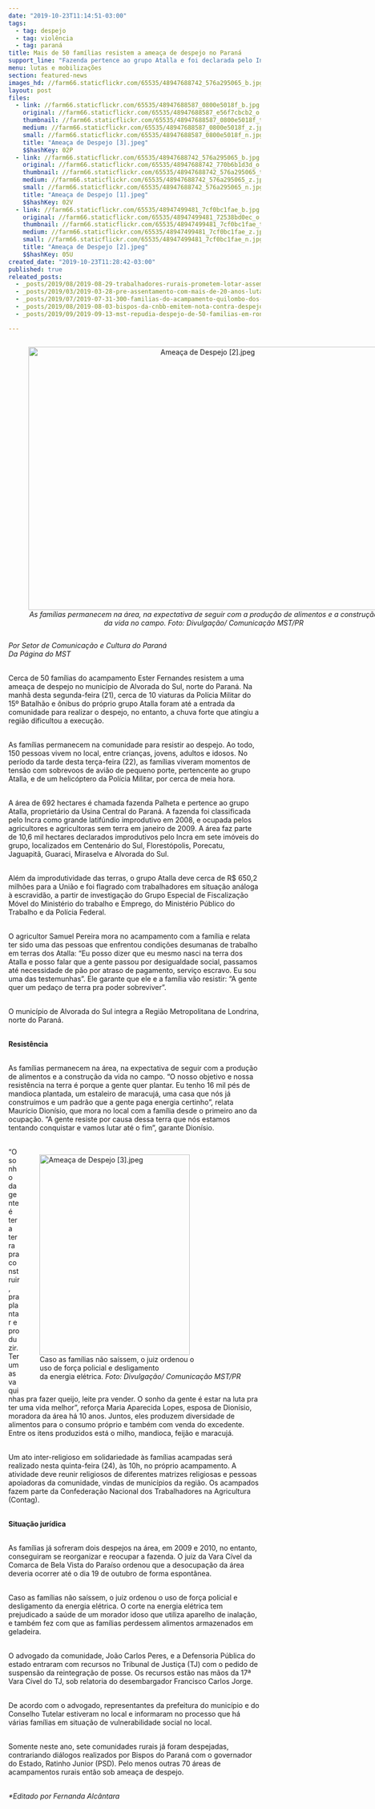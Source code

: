 ```yaml
---
date: "2019-10-23T11:14:51-03:00"
tags:
  - tag: despejo
  - tag: violência
  - tag: paraná
title: Mais de 50 famílias resistem a ameaça de despejo no Paraná
support_line: "Fazenda pertence ao grupo Atalla e foi declarada pelo Incra como grande latifúndio improdutivo, em 2008 \n"
menu: lutas e mobilizações
section: featured-news
images_hd: //farm66.staticflickr.com/65535/48947688742_576a295065_b.jpg
layout: post
files:
  - link: //farm66.staticflickr.com/65535/48947688587_0800e5018f_b.jpg
    original: //farm66.staticflickr.com/65535/48947688587_e56f7cbcb2_o.jpg
    thumbnail: //farm66.staticflickr.com/65535/48947688587_0800e5018f_t.jpg
    medium: //farm66.staticflickr.com/65535/48947688587_0800e5018f_z.jpg
    small: //farm66.staticflickr.com/65535/48947688587_0800e5018f_n.jpg
    title: "Ameaça de Despejo [3].jpeg"
    $$hashKey: 02P
  - link: //farm66.staticflickr.com/65535/48947688742_576a295065_b.jpg
    original: //farm66.staticflickr.com/65535/48947688742_770b6b1d3d_o.jpg
    thumbnail: //farm66.staticflickr.com/65535/48947688742_576a295065_t.jpg
    medium: //farm66.staticflickr.com/65535/48947688742_576a295065_z.jpg
    small: //farm66.staticflickr.com/65535/48947688742_576a295065_n.jpg
    title: "Ameaça de Despejo [1].jpeg"
    $$hashKey: 02V
  - link: //farm66.staticflickr.com/65535/48947499481_7cf0bc1fae_b.jpg
    original: //farm66.staticflickr.com/65535/48947499481_72538bd0ec_o.jpg
    thumbnail: //farm66.staticflickr.com/65535/48947499481_7cf0bc1fae_t.jpg
    medium: //farm66.staticflickr.com/65535/48947499481_7cf0bc1fae_z.jpg
    small: //farm66.staticflickr.com/65535/48947499481_7cf0bc1fae_n.jpg
    title: "Ameaça de Despejo [2].jpeg"
    $$hashKey: 05U
created_date: "2019-10-23T11:28:42-03:00"
published: true
releated_posts:
  - _posts/2019/08/2019-08-29-trabalhadores-rurais-prometem-lotar-assembleia-legislativa-da-pb-nesta-sexta-feira.md
  - _posts/2019/03/2019-03-28-pre-assentamento-com-mais-de-20-anos-luta-contra-ameaca-de-despejo-no-parana.md
  - _posts/2019/07/2019-07-31-300-familias-do-acampamento-quilombo-dos-palmares-sofrem-despejo-em-londrina-pr.md
  - _posts/2019/08/2019-08-03-bispos-da-cnbb-emitem-nota-contra-despejo-de-familias-em-londrina-pr.md
  - _posts/2019/09/2019-09-13-mst-repudia-despejo-de-50-familias-em-roncador-no-parana.md

---
```

<div style="text-align:center">
<figure class="image" style="display:inline-block"><img alt="Ameaça de Despejo [2].jpeg" height="525" src="//farm66.staticflickr.com/65535/48947499481_7cf0bc1fae_b.jpg" width="700" />
<figcaption><em>As fam&iacute;lias permanecem na &aacute;rea, na expectativa de seguir com a produ&ccedil;&atilde;o de alimentos e a constru&ccedil;&atilde;o da vida no campo. Foto: Divulga&ccedil;&atilde;o/ Comunica&ccedil;&atilde;o MST/PR</em></figcaption>
</figure>
</div>

<p><em>Por Setor de Comunica&ccedil;&atilde;o e Cultura do Paran&aacute;<br />
Da P&aacute;gina do MST</em><br />
&nbsp;</p>

<p>Cerca de 50 fam&iacute;lias do acampamento Ester Fernandes resistem a uma amea&ccedil;a de despejo no munic&iacute;pio de Alvorada do Sul, norte do Paran&aacute;. Na manh&atilde; desta segunda-feira (21), cerca de 10 viaturas da Pol&iacute;cia Militar do 15&ordm; Batalh&atilde;o e &ocirc;nibus do pr&oacute;prio grupo Atalla foram at&eacute; a entrada da comunidade para realizar o despejo, no entanto, a chuva forte que atingiu a regi&atilde;o dificultou a execu&ccedil;&atilde;o.<br />
&nbsp;</p>

<p>As fam&iacute;lias permanecem na comunidade para resistir ao despejo. Ao todo, 150 pessoas vivem no local, entre crian&ccedil;as, jovens, adultos e idosos. No per&iacute;odo da tarde desta ter&ccedil;a-feira (22), as fam&iacute;lias viveram momentos de tens&atilde;o com sobrevoos de avi&atilde;o de pequeno porte, pertencente ao grupo Atalla, e de um helic&oacute;ptero da Pol&iacute;cia Militar, por cerca de meia hora.&nbsp;<br />
&nbsp;</p>

<p>A &aacute;rea de 692 hectares &eacute; chamada fazenda Palheta e pertence ao grupo Atalla, propriet&aacute;rio da Usina Central do Paran&aacute;. A fazenda foi classificada pelo Incra como grande latif&uacute;ndio improdutivo em 2008, e ocupada pelos agricultores e agricultoras sem terra em janeiro de 2009. A &aacute;rea faz parte de 10,6 mil hectares declarados improdutivos pelo Incra em sete im&oacute;veis do grupo, localizados em Centen&aacute;rio do Sul, Florest&oacute;polis, Porecatu, Jaguapit&atilde;, Guaraci, Miraselva e Alvorada do Sul.&nbsp;<br />
&nbsp;</p>

<p>Al&eacute;m da improdutividade das terras, o grupo Atalla deve cerca de R$ 650,2 milh&otilde;es para a Uni&atilde;o e foi flagrado com trabalhadores em situa&ccedil;&atilde;o an&aacute;loga &agrave; escravid&atilde;o, a partir de investiga&ccedil;&atilde;o do Grupo Especial de Fiscaliza&ccedil;&atilde;o M&oacute;vel do Minist&eacute;rio do trabalho e Emprego, do Minist&eacute;rio P&uacute;blico do Trabalho e da Pol&iacute;cia Federal.&nbsp;<br />
&nbsp;</p>

<p>O agricultor Samuel Pereira mora no acampamento com a fam&iacute;lia e relata ter sido uma das pessoas que enfrentou condi&ccedil;&otilde;es desumanas de trabalho em terras dos Atalla: &ldquo;Eu posso dizer que eu mesmo nasci na terra dos Atalla e posso falar que a gente passou por desigualdade social, passamos at&eacute; necessidade de p&atilde;o por atraso de pagamento, servi&ccedil;o escravo. Eu sou uma das testemunhas&rdquo;. Ele garante que ele e a fam&iacute;lia v&atilde;o resistir: &ldquo;A gente quer um peda&ccedil;o de terra pra poder sobreviver&rdquo;.<br />
&nbsp;</p>

<p>O munic&iacute;pio de Alvorada do Sul integra a Regi&atilde;o Metropolitana de Londrina, norte do Paran&aacute;.&nbsp;<br />
&nbsp;</p>

<p><strong>Resist&ecirc;ncia</strong><br />
&nbsp;</p>

<p>As fam&iacute;lias permanecem na &aacute;rea, na expectativa de seguir com a produ&ccedil;&atilde;o de alimentos e a constru&ccedil;&atilde;o da vida no campo. &ldquo;O nosso objetivo e nossa resist&ecirc;ncia na terra &eacute; porque a gente quer plantar. Eu tenho 16 mil p&eacute;s de mandioca plantada, um estaleiro de maracuj&aacute;, uma casa que n&oacute;s j&aacute; constru&iacute;mos e um padr&atilde;o que a gente paga energia certinho&rdquo;, relata Maur&iacute;cio Dion&iacute;sio, que mora no local com a fam&iacute;lia desde o primeiro ano da ocupa&ccedil;&atilde;o. &ldquo;A gente resiste por causa dessa terra que n&oacute;s estamos tentando conquistar e vamos lutar at&eacute; o fim&rdquo;, garante Dion&iacute;sio.&nbsp;&nbsp;<br />
&nbsp;</p>

<figure class="image" style="float:right"><img alt="Ameaça de Despejo [3].jpeg" height="400" src="//farm66.staticflickr.com/65535/48947688587_0800e5018f_b.jpg" width="300" />
<figcaption>Caso as fam&iacute;lias n&atilde;o sa&iacute;ssem, o juiz ordenou o<br />
uso de for&ccedil;a policial e desligamento<br />
da energia el&eacute;trica.&nbsp;<em>Foto: Divulga&ccedil;&atilde;o/ Comunica&ccedil;&atilde;o MST/PR</em></figcaption>
</figure>

<p>&ldquo;O sonho da gente &eacute; ter a terra pra construir, pra plantar e produzir. Ter umas vaquinhas pra fazer queijo, leite pra vender. O sonho da gente &eacute; estar na luta pra ter uma vida melhor&rdquo;, refor&ccedil;a Maria Aparecida Lopes, esposa de Dion&iacute;sio, moradora da &aacute;rea h&aacute; 10 anos. Juntos, eles produzem diversidade de alimentos para o consumo pr&oacute;prio e tamb&eacute;m com venda do excedente. Entre os itens produzidos est&aacute; o milho, mandioca, feij&atilde;o e maracuj&aacute;.</p>

<p><br />
Um ato inter-religioso em solidariedade &agrave;s fam&iacute;lias acampadas ser&aacute; realizado nesta quinta-feira (24), &agrave;s 10h, no pr&oacute;prio acampamento. A atividade deve reunir religiosos de diferentes matrizes religiosas e pessoas apoiadoras da comunidade, vindas de munic&iacute;pios da regi&atilde;o. Os acampados fazem parte da Confedera&ccedil;&atilde;o Nacional dos Trabalhadores na Agricultura (Contag).&nbsp;<br />
&nbsp;</p>

<p><strong>Situa&ccedil;&atilde;o jur&iacute;dica&nbsp;</strong><br />
&nbsp;</p>

<p>As fam&iacute;lias j&aacute; sofreram dois despejos na &aacute;rea, em 2009 e 2010, no entanto, conseguiram se reorganizar e reocupar a fazenda. O juiz da Vara C&iacute;vel da Comarca de Bela Vista do Para&iacute;so ordenou que a desocupa&ccedil;&atilde;o da &aacute;rea deveria ocorrer at&eacute; o dia 19 de outubro de forma espont&acirc;nea.&nbsp;<br />
&nbsp;</p>

<p>Caso as fam&iacute;lias n&atilde;o sa&iacute;ssem, o juiz ordenou o uso de for&ccedil;a policial e desligamento da energia el&eacute;trica. O corte na energia el&eacute;trica tem prejudicado a sa&uacute;de de um morador idoso que utiliza aparelho de inala&ccedil;&atilde;o, e tamb&eacute;m fez com que as fam&iacute;lias perdessem alimentos armazenados em geladeira.&nbsp;&nbsp;</p>

<p><br />
O advogado da comunidade, Jo&atilde;o Carlos Peres, e a Defensoria P&uacute;blica do estado entraram com recursos no Tribunal de Justi&ccedil;a (TJ) com o pedido de suspens&atilde;o da reintegra&ccedil;&atilde;o de posse. Os recursos est&atilde;o nas m&atilde;os da 17&ordf; Vara C&iacute;vel do TJ, sob relatoria do desembargador Francisco Carlos Jorge.&nbsp;</p>

<p><br />
De acordo com o advogado, representantes da prefeitura do munic&iacute;pio e do Conselho Tutelar estiveram no local e informaram no processo que h&aacute; v&aacute;rias fam&iacute;lias em situa&ccedil;&atilde;o de vulnerabilidade social no local.&nbsp;</p>

<p><br />
Somente neste ano, sete comunidades rurais j&aacute; foram despejadas, contrariando di&aacute;logos realizados por Bispos do Paran&aacute; com o governador do Estado, Ratinho Junior (PSD). Pelo menos outras 70 &aacute;reas de acampamentos rurais ent&atilde;o sob amea&ccedil;a de despejo.&nbsp;</p>

<p><br />
<em>*Editado por Fernanda Alc&acirc;ntara</em></p>
